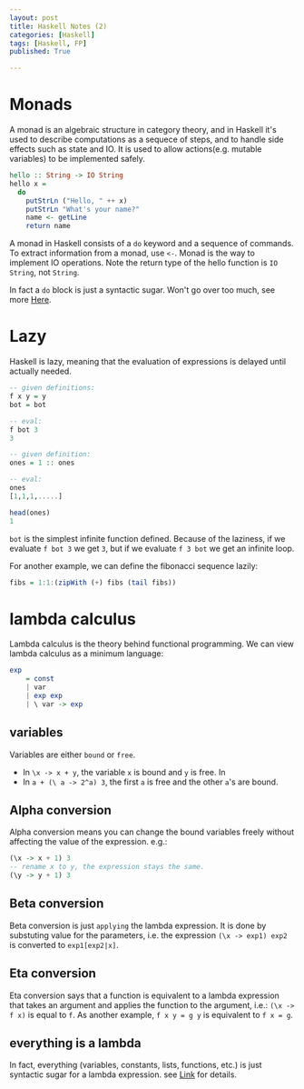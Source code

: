 ```yaml
---
layout: post
title: Haskell Notes (2)
categories: [Haskell]
tags: [Haskell, FP]
published: True

---
```


# Monads
A monad is an  algebraic structure in category theory, and in Haskell it's used to describe computations as a sequece of steps, and to handle side effects such as state and IO. It is used to allow actions(e.g. mutable variables) to be implemented safely.

```haskell
hello :: String -> IO String
hello x =
  do
    putStrLn ("Hello, " ++ x)
    putStrLn "What's your name?"
    name <- getLine
    return name
```

A monad in Haskell consists of  a `do` keyword and a sequence of commands. To extract information from a monad, use `<-`. Monad is the way to implement IO operations. Note the return type of the hello function is `IO String`, not `String`.

In fact a `do` block is just a syntactic sugar. Won't go over too much, see more [Here](https://www.futurelearn.com/courses/functional-programming-haskell/1/steps/97094).

# Lazy
Haskell is lazy, meaning that the evaluation of expressions is delayed until actually needed.

```haskell
-- given definitions:
f x y = y
bot = bot

-- eval:
f bot 3
3

-- given definition:
ones = 1 :: ones

-- eval:
ones
[1,1,1,.....]

head(ones)
1
```

`bot` is the simplest infinite function defined. Because of the laziness, if we evaluate `f bot 3` we get `3`, but if we evaluate `f 3 bot` we get an infinite loop.

For another example, we can define the fibonacci sequence lazily:

```haskell
fibs = 1:1:(zipWith (+) fibs (tail fibs))
```

# lambda calculus
Lambda calculus is the theory behind functional programming. We can view lambda calculus as a minimum language:

```haskell
exp
    = const
    | var
    | exp exp
    | \ var -> exp
```

## variables
Variables are either `bound` or `free`. 
- In `\x -> x + y`, the variable `x` is bound and `y` is free. In
- In `a + (\ a -> 2^a) 3`, the first `a` is free and the other `a`'s are bound.

## Alpha conversion
Alpha conversion means you can change the bound variables freely without affecting the value of the expression. e.g.:

```haskell
(\x -> x + 1) 3
-- rename x to y, the expression stays the same.
(\y -> y + 1) 3
```

## Beta conversion
Beta conversion is just `applying` the lambda expression. It is done by substuting value for the parameters, i.e. the expression `(\x -> exp1) exp2` is converted to `exp1[exp2|x]`.

## Eta conversion
Eta conversion says that a function is equivalent to a lambda expression that takes an argument and applies the function to the argument, i.e.: `(\x -> f x)` is equal to `f`. As another example, `f x y = g y` is equivalent to `f x = g`.

## everything is a lambda
In fact, everything (variables, constants, lists, functions, etc.) is just syntactic sugar for a lambda expression. see [Link](https://www.futurelearn.com/courses/functional-programming-haskell/1/steps/110703) for details.




